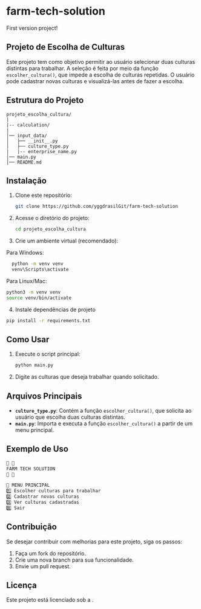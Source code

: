 # farm-tech-solution
First version project!

## Projeto de Escolha de Culturas

Este projeto tem como objetivo permitir ao usuário selecionar duas culturas distintas para trabalhar. A seleção é feita por meio da função `escolher_cultura()`, que impede a escolha de culturas repetidas. O usuário pode cadastrar novas culturas e visualizá-las antes de fazer a escolha.

## Estrutura do Projeto
```
projeto_escolha_cultura/
|
|-- calculation/
|
│── input_data/
│   ├── __init__.py
│   ├── culture_type.py
|   |-- enterprise_name.py
│── main.py
│── README.md
```

## Instalação
1. Clone este repositório:
   ```bash
   git clone https://github.com/yggdrasilGit/farm-tech-solution
   ```
2. Acesse o diretório do projeto:
   ```bash
   cd projeto_escolha_cultura
   ```

3. Crie um ambiente virtual (recomendado):

  Para Windows:
```bash
  python -m venv venv
  venv\Scripts\activate
```
Para Linux/Mac:
```bash
python3 -m venv venv
source venv/bin/activate
```

4. Instale dependências de projeto 
```bash
pip install -r requirements.txt
```


## Como Usar
1. Execute o script principal:
   ```bash
   python main.py
   ```
2. Digite as culturas que deseja trabalhar quando solicitado.

## Arquivos Principais
- **`culture_type.py`**: Contém a função `escolher_cultura()`, que solicita ao usuário que escolha duas culturas distintas.
- **`main.py`**: Importa e executa a função `escolher_cultura()` a partir de um menu principal.

## Exemplo de Uso
```bash
🌿 🌱
FARM TECH SOLUTION
🌱 🌿

📌 MENU PRINCIPAL
1️⃣ Escolher culturas para trabalhar
2️⃣ Cadastrar novas culturas
3️⃣ Ver culturas cadastradas
0️⃣ Sair

```

## Contribuição
Se desejar contribuir com melhorias para este projeto, siga os passos:
1. Faça um fork do repositório.
2. Crie uma nova branch para sua funcionalidade.
3. Envie um pull request.

## Licença
Este projeto está licenciado sob a [](LICENSE).

